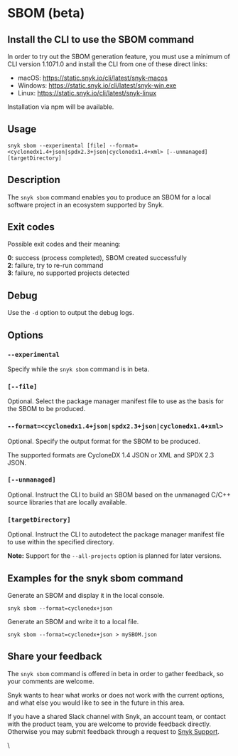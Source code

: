 # SBOM (beta)

## Install the CLI to use the SBOM command

In order to try out the SBOM generation feature, you must use a minimum of CLI version 1.1071.0 and install the CLI from one of these direct links:

* macOS: https://static.snyk.io/cli/latest/snyk-macos
* Windows: https://static.snyk.io/cli/latest/snyk-win.exe
* Linux: https://static.snyk.io/cli/latest/snyk-linux

Installation via npm will be available.

## Usage

`snyk sbom --experimental [file] --format=<cyclonedx1.4+json|spdx2.3+json|cyclonedx1.4+xml> [--unmanaged] [targetDirectory]`

## Description

The `snyk sbom` command enables you to produce an SBOM for a local software project in an ecosystem supported by Snyk.

## Exit codes

Possible exit codes and their meaning:

**0**: success (process completed), SBOM created successfully\
**2**: failure, try to re-run command\
**3**: failure, no supported projects detected

## Debug

Use the `-d` option to output the debug logs.

## Options

### `--experimental`

Specify while the `snyk sbom` command is in beta.

### `[--file]`&#x20;

Optional. Select the package manager manifest file to use as the basis for the SBOM to be produced.

### `--format=<cyclonedx1.4+json|spdx2.3+json|cyclonedx1.4+xml>`

Optional. Specify the output format for the SBOM to be produced.

The supported formats are CycloneDX 1.4 JSON or XML and SPDX 2.3 JSON.

### `[--unmanaged]`

Optional. Instruct the CLI to build an SBOM based on the unmanaged C/C++ source libraries that are locally available.

### `[targetDirectory]`

Optional. Instruct the CLI to autodetect the package manager manifest file to use within the specified directory.

**Note:** Support for the `--all-projects` option is planned for later versions.

## Examples for the snyk sbom command

Generate an SBOM and display it in the local console.

`snyk sbom --format=cyclonedx+json`

Generate an SBOM and write it to a local file.

`snyk sbom --format=cyclonedx+json > mySBOM.json`

## Share your feedback

The `snyk sbom` command is offered in beta in order to gather feedback, so your comments are welcome.

Snyk wants to hear what works or does not work with the current options, and what else you would like to see in the future in this area.

If you have a shared Slack channel with Snyk, an account team, or contact with the product team, you are welcome to provide feedback directly. Otherwise you may submit feedback through a request to [Snyk Support](https://support.snyk.io/hc/en-us/requests/new).&#x20;

\
